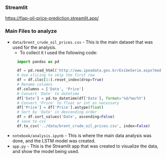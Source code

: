 
### Streamlit

https://fiap-oil-price-prediction.streamlit.app/

### Main Files to analyze

- `data/brent_crude_oil_prices.csv` - This is the main dataset that was used for the analysis.
  - To collect it I used the following code:
  ```python
    import pandas as pd

    df = pd.read_html('http://www.ipeadata.gov.br/ExibeSerie.aspx?module=m&serid=1650971490&oper=view', encoding='iso-8859-1', thousands='.', decimal=',')[2]
    # Use slicing to skip the first row
    df = df.iloc[1:].reset_index(drop=True)
    # Rename columns
    df.columns = ['Date', 'Price']
    # Convert 'Date' to datetime
    df['Date'] = pd.to_datetime(df['Date'], format='%d/%m/%Y')
    # Convert 'Price' to float or int as necessary
    df['Price'] = df['Price'].astype(float)
    # Sort by 'Date' in descending order
    df = df.sort_values('Date', ascending=False)
    # save to csv
    df.to_csv('../data/brent_crude_oil_prices.csv', index=False)
  ```
- `notebook/analysis.ipynb` - This is where the main data analysis was done, and the LSTM model was created.
- `app.py` - This is the Streamlit app that was created to visualize the data, and show the model being used.